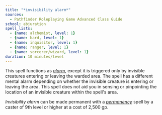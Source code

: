 ```yaml
---
title: "*invisibility alarm*"
sources:
  - Pathfinder Roleplaying Game Advanced Class Guide
school: abjuration
spell_lists:
  - {name: alchemist, level: 1}
  - {name: bard, level: 1}
  - {name: inquisitor, level: 1}
  - {name: ranger, level: 1}
  - {name: sorcerer/wizard, level: 1}
duration: 10 minutes/level
---
```


This spell functions as [*alarm*](/spells/alarm/), except it is triggered only by invisible creatures entering or leaving the warded area. The spell has a different mental alarm depending on whether the invisible creature is entering or leaving the area. This spell does not aid you in sensing or pinpointing the location of an invisible creature within the spell's area.

*Invisibility alarm* can be made permanent with a [*permanency*](/spells/permanency/) spell by a caster of 9th level or higher at a cost of 2,500 gp.

